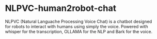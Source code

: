 # NLPVC-human2robot-chat
NLPVC (Natural Languache Processing Voice Chat) is a chatbot designed for robots to interact with humans using simply the voice. Powered with whisper for the transcription, OLLAMA for the NLP and Bark for the voice.
